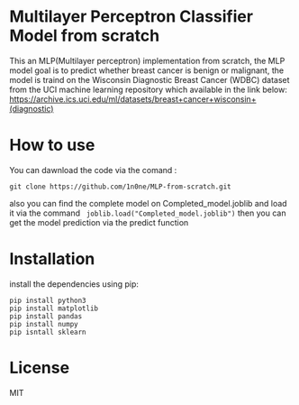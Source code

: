 <h1>Multilayer Perceptron Classifier Model from scratch</h1>

This an MLP(Multilayer perceptron) implementation from scratch, the MLP model goal is to predict whether breast 
cancer is benign or 
malignant, the model is traind on the 
Wisconsin Diagnostic Breast Cancer (WDBC) dataset from the UCI machine learning repository which available in the link below:
https://archive.ics.uci.edu/ml/datasets/breast+cancer+wisconsin+(diagnostic)

<h1> How to use </h1>
You can dawnload the code via the comand :

```
git clone https://github.com/1n0ne/MLP-from-scratch.git
```

also you can find the complete model on Completed_model.joblib and load it via the command 
``` joblib.load("Completed_model.joblib")``` then you can get 
the model prediction via the predict function


<h1>Installation </h1>
install the dependencies using pip:

```
pip install python3
pip install matplotlib
pip install pandas
pip install numpy
pip isntall sklearn

```



<h1>License </h1>
MIT


